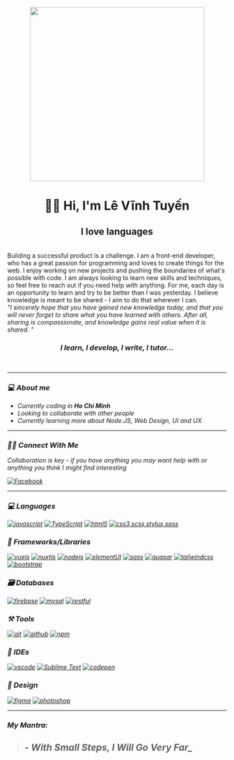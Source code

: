 
<div id="header" align="center">
  <img src="https://media.giphy.com/media/dKc2fBq97S9gIzLX2j/giphy.gif" width="400"/>
</div>
<h1 align="center"> 👋🏾 Hi, I'm Lê Vĩnh Tuyến</h1>

<h2  align="center">I love languages</h2>

<br />
Building a successful product is a challenge. I am a front-end developer, who has a great passion for programming and loves to create things for the web. I enjoy working on new projects and pushing the boundaries of what's possible with code. I am always looking to learn new skills and techniques, so feel free to reach out if you need help with anything.
For me, each day is an opportunity to learn and try to be better than I was yesterday.
I believe knowledge is meant to be shared - I aim to do that wherever I can.
<br/>
<i>"I sincerely hope that you have gained new knowledge today, and that you will never forget to share what you have learned with others. After all, sharing is compassionate, and knowledge gains real value when it is shared. "</ i>
<br />
<h3 align='center'> I learn, I develop, I write, I tutor...</h3>

<br/>

---

### 💻 About me

- Currently coding in **Ho Chi Minh**
- Looking to collaborate with other people
- Currently learning more about Node.JS, Web Design, UI and UX

---

### 🤝🏾 Connect With Me

Collaboration is key - if you have anything you may want help with or anything you think I might find interesting

[![Facebook](https://img.shields.io/badge/Facebook-1DA1F2?style=for-the-badge&logo=facebook&logoColor=white)](https://www.facebook.com/profile.php?id=100007906847424)

---

### 💻 Languages

[![javascript](https://img.shields.io/badge/JavaScript-323330?style=for-the-badge&logo=javascript&logoColor=F7DF1E)](https://levinhtuyen.github.io/profile_nuxt/)
[![TypeScript](https://img.shields.io/badge/TypeScript-007ACC?style=for-the-badge&logo=typescript&logoColor=white)](https://levinhtuyen.github.io/profile_nuxt/)
[![html5](https://img.shields.io/badge/HTML5-E34F26?style=for-the-badge&logo=html5&logoColor=white)](https://levinhtuyen.github.io/profile_nuxt/)
[![css3,scss,stylus,sass](https://img.shields.io/badge/CSS3-1572B6?style=for-the-badge&logo=css3&logoColor=white)](https://levinhtuyen.github.io/profile_nuxt/)

### 🧩 Frameworks/Libraries

[![vuejs](https://img.shields.io/badge/Vue.js-20232A?style=for-the-badge&logo=vue&logoColor=61DAFB)](https://levinhtuyen.github.io/profile_nuxt/)
[![nuxtjs](https://img.shields.io/badge/Nuxt.js-000?style=for-the-badge&logo=nuxt.js&logoColor=white)](https://levinhtuyen.github.io/profile_nuxt/)
[![nodejs](https://img.shields.io/badge/Node.js-339933?style=for-the-badge&logo=nodedotjs&logoColor=white)](https://levinhtuyen.github.io/profile_nuxt/)
[![elementUI](https://img.shields.io/badge/element%20UI-092C1E?style=for-the-badge&logo=elemetui&logoColor=white)](https://levinhtuyen.github.io/profile_nuxt/)
[![sass](https://img.shields.io/badge/Sass-CC6699?style=for-the-badge&logo=sass&logoColor=white)](https://levinhtuyen.github.io/profile_nuxt/)
[![quasar](https://img.shields.io/badge/Quasar%20UI-28B5AA?style=for-the-badge&logo=quasar&logoColor=white)](https://levinhtuyen.github.io/profile_nuxt/)
[![tailwindcss](https://img.shields.io/badge/TailwindCss-35B3EB?style=for-the-badge&logo=tailwindcss&logoColor=white)](https://levinhtuyen.github.io/profile_nuxt/)
[![bootstrap](https://img.shields.io/badge/Bootstrap-563D7C?style=for-the-badge&logo=bootstrap&logoColor=white)](https://levinhtuyen.github.io/profile_nuxt/)

### 🗃️ Databases

[![firebase](https://img.shields.io/badge/firebase-ffca28?style=for-the-badge&logo=firebase&logoColor=black)](https://levinhtuyen.github.io/profile_nuxt/)
[![mysql](https://img.shields.io/badge/MySQL-005C84?style=for-the-badge&logo=mysql&logoColor=white)](https://levinhtuyen.github.io/profile_nuxt/)
[![restful](https://img.shields.io/badge/RESTful-API-005C84?style=for-the-badge&logo=RESTful-API&logoColor=white)](https://levinhtuyen.github.io/profile_nuxt/)

### ⚒️ Tools

[![git](https://img.shields.io/badge/GIT-E44C30?style=for-the-badge&logo=git&logoColor=white)](https://levinhtuyen.github.io/profile_nuxt/)
[![github](https://img.shields.io/badge/GitHub-100000?style=for-the-badge&logo=github&logoColor=white)](https://levinhtuyen.github.io/profile_nuxt/)
[![npm](https://img.shields.io/badge/npm-CB3837?style=for-the-badge&logo=npm&logoColor=white)](https://levinhtuyen.github.io/profile_nuxt/)

### 🧠 IDEs

[![vscode](https://img.shields.io/badge/Visual_Studio_Code-0078D4?style=for-the-badge&logo=visual%20studio%20code&logoColor=white)](https://levinhtuyen.github.io/profile_nuxt/)
[![Sublime Text](https://img.shields.io/badge/Sublime%20Text-464646.svg?&style=for-the-badge&logo=Sublimetext&logoColor=F28F02)](https://levinhtuyen.github.io/profile_nuxt/)
[![codepen](https://img.shields.io/badge/Codepen-000000.svg?&style=for-the-badge&logo=Codepen&logoColor=white)](https://levinhtuyen.github.io/profile_nuxt/)

### 🎨 Design

[![figma](https://img.shields.io/badge/figma-2c2c33?style=for-the-badge&logo=figma&logoColor=)](https://levinhtuyen.github.io/profile_nuxt/)
[![photoshop](https://img.shields.io/badge/PHOTOSHOP-001630?style=for-the-badge&logo=adobephotoshop&logoColor=00a0f2)](https://levinhtuyen.github.io/profile_nuxt/)

---

### My Mantra:

> ## - With Small Steps, I Will Go Very Far_
<!-- <h2 align="center">I LIKE TO HAVE FUN!!!😄</h2> -->

<!--
**Psypher1/Psypher1** is a ✨ _special_ ✨ repository because its `README.md` (this file) appears on your GitHub profile.
Here are some ideas to get you started:
- 🔭 I’m currently working on ...
- 🌱 I’m currently learning ...
- 👯 I’m looking to collaborate on ...
- 🤔 I’m looking for help with ...
- 💬 Ask me about ...
- 📫 How to reach me: ...
- 😄 Pronouns: ...
- ⚡ Fun fact: ...
-->
